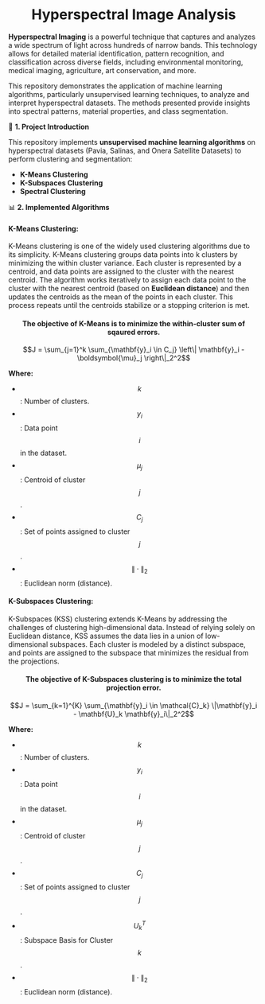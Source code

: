 <div align="center">
<h1> Hyperspectral Image Analysis </h1>
</div>

**Hyperspectral Imaging** is a powerful technique that captures and analyzes a wide spectrum of light across hundreds of narrow bands. This technology allows for detailed material identification, pattern recognition, and classification across diverse fields, including environmental monitoring, medical imaging, agriculture, art conservation, and more.

This repository demonstrates the application of machine learning algorithms, particularly unsupervised learning techniques, to analyze and interpret hyperspectral datasets. The methods presented provide insights into spectral patterns, material properties, and class segmentation.


📌 **1. Project Introduction** 

This repository implements **unsupervised machine learning algorithms** on hyperspectral datasets (Pavia, Salinas, and Onera Satellite Datasets) to perform clustering and segmentation:
- **K-Means Clustering**
- **K-Subspaces Clustering**
- **Spectral Clustering**

📊 **2. Implemented Algorithms** 

#### K-Means Clustering:
K-Means clustering is one of the widely used clustering algorithms due to its simplicity. K-Means clustering groups data points into k clusters by minimizing the within cluster variance. Each cluster is represented by a centroid, and data points are assigned to the cluster with the nearest centroid. The algorithm works iteratively to assign each data point to the cluster with the nearest centroid (based on **Euclidean distance**) and then updates the centroids as the mean of the points in each cluster. This process repeats until the centroids stabilize or a stopping criterion is met.

<div align="center">
<h4> The objective of K-Means is to minimize the within-cluster sum of sqaured errors. </h4>
</div>
 
$$J = \sum_{j=1}^k \sum_{\mathbf{y}_i \in C_j} \left\| \mathbf{y}_i - \boldsymbol{\mu}_j \right\|_2^2$$ 

**Where:**
- $$k$$: Number of clusters.
- $$y_i$$: Data point $$i$$ in the dataset. 
- $$\mu_j$$: Centroid of cluster $$j$$. 
- $$C_j$$: Set of points assigned to cluster $$j$$.
- $$\| \cdot \|_2$$: Euclidean norm (distance).


#### K-Subspaces Clustering:
K-Subspaces (KSS) clustering extends K-Means by addressing the challenges of clustering high-dimensional data. Instead of relying solely on Euclidean distance, KSS assumes the data lies in a union of low-dimensional subspaces. Each cluster is modeled by a distinct subspace, and points are assigned to the subspace that minimizes the residual from the projections. 

<div align="center">
<h4> The objective of K-Subspaces clustering is to minimize the total projection error. </h4>
</div>

$$J = \sum_{k=1}^{K} \sum_{\mathbf{y}_i \in \mathcal{C}_k} \|\mathbf{y}_i - \mathbf{U}_k \mathbf{y}_i\|_2^2$$

**Where:**
- $$k$$: Number of clusters.
- $$y_i$$: Data point $$i$$ in the dataset. 
- $$\mu_j$$: Centroid of cluster $$j$$. 
- $$C_j$$: Set of points assigned to cluster $$j$$.
- $$U_k^T$$: Subspace Basis for Cluster $$k$$. 
- $$\| \cdot \|_2$$: Euclidean norm (distance).
